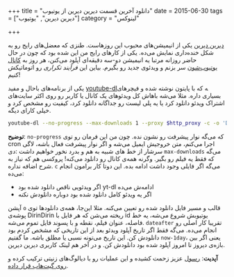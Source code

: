 +++
title = "دانلود آخرین قسمت دیرین دیرین از یوتیوب"
date = 2015-06-30
tags = ["دیرین دیرین", "یوتیوب"]
category = "لینوکس"

+++

[دیرین دیرین][dirin] یکی از انیمیشن‌های محبوب این روزهاست. طنزی  که معضل‌های رایج رو به شکل خنده‌داری نمایش می‌ده. یکی از کارهای رایج من این شده بود که چون در حال حاضر روزانه مرتبا یه انیمیشن دو-سه دقیقه‌ای آپلود می‌کنن، هر روز به [کانال یوتیوب‌شون][dirinyt] سر بزنم و ویدئوی جدید رو بگیرم. بیاین این *فرآیند تکراری* رو اتوماتیکش کنیم!

یکی از برنامه‌های باحال و مفید [youtube-dl]‍ه که با پایتون نوشته شده و فیچرهای بسیاری داره. مثلا می‌شه باهاش کل ویدئوهای یک کانال یا کاربر رو روی اکثر سایت‌های اشتراک ویدئو دانلود کرد یا یه پلی لیست رو جداگانه دانلود کرد، کیفیت رو مشخص کرد و خیلی کارای دیگه.

```bash
youtube-dl --no-progress --max-downloads 1 --proxy $http_proxy -c -o 'DirinDirin/%(id)s-%(title)s.%(ext)s' --dateafter now-1day 'https://www.youtube.com/user/dirindirincartoon'
```

**توضیح**: `no-progress` که می‌گه نوار پیشرفت رو نشون نده. چون من این فرمان رو توی cron اجرا می‌کنم، متن خروجیش ایمیل می‌شه و اگر نوار پیشرفت فعال باشه، لاگی سرشار از خط های شبیه به هم و بدرد نخور خواهیم داشت :دی `max-downloads` می‌گه که فقط یه فیلم رو بگیر. وگرنه همه‌ی کانال رو دانلود می‌کنه! پروکسی هم که نیاز به شرح اضافه نداره. `c` می‌گه اگر فایلی وجود داشت ادامه بده. این دوتا کار برامون انجام می‌ده:

- اگر ویدئویی ناقص دانلود شده بود yt-dl ادامه‌ش می‌ده
- اگر یه ویدئو کامل دانلود شده بود دوباره دانلودش نکنه

آپشن `o` قالب و مسیر فایل دانلود شده رو تعیین می‌کنه. مثلا این‌جا، همه‌‌ی دانلودها توی پوشه‌ی DirinDirin ریخته می‌شن که هر فایل با id یوتیوبش شروع می‌شه، یه خط فاصله،‌ عنوان فیلم، نقطه و با پسوند فایل تموم می‌شه. `dateafter` تقریبا کار اصلی رو انجام می‌ده. می‌گه فقط اگر تاریخ آپلود ویدئو بعد از این تاریخی که مشخص کردم بود دانلودش کن. این تاریخ می‌تونه نسبی یا مطلق باشه. ما گفتیم `now-1day`، یعنی اگر بین بازه‌ی دیروز تا امروز آپلود شده بود دانلودش کن. و در آخر هم لینک کاربری دیرین دیرین.

**آپدیت**: [رسول][rasool] عزیز زحمت کشیده و این عملیات رو با دیالوگ‌های زنیتی ترکیب کرده و [روی گیت‌هاب قرار داده][yt-dl-ir].

[dirin]: http://dirindirin.ir
[dirinyt]: https://www.youtube.com/user/dirindirincartoon
[youtube-dl]: http://youtube-dl.org/
[rasool]: https://github.com/rasubuntu/
[yt-dl-ir]: https://github.com/rasubuntu/yt-dl-script/
